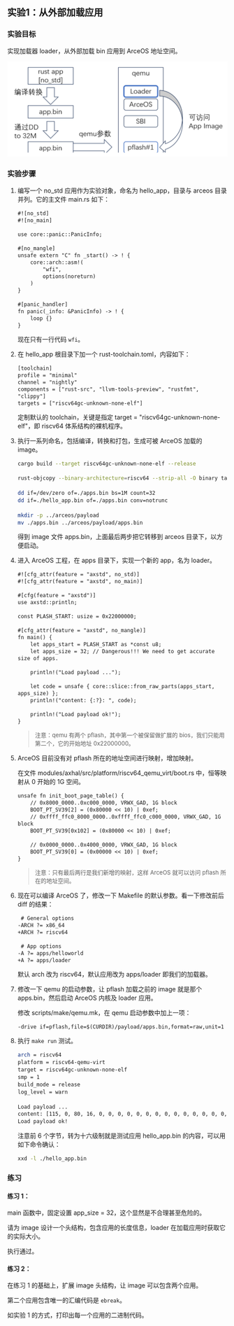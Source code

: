 ## 实验1：从外部加载应用



### 实验目标

实现加载器 loader，从外部加载 bin 应用到 ArceOS 地址空间。

<div style="text-align:center">
   <img src=".\img\p1.svg" alt="p1" style="zoom:80%"/>
</div>

### 实验步骤

1. 编写一个 no_std 应用作为实验对象，命名为 hello_app，目录与 arceos 目录并列。它的主文件 main.rs 如下：

   ```rust,editable
   #![no_std]
   #![no_main]
   
   use core::panic::PanicInfo;
   
   #[no_mangle]
   unsafe extern "C" fn _start() -> ! {
       core::arch::asm!(
           "wfi",
           options(noreturn)
       )
   }
   
   #[panic_handler]
   fn panic(_info: &PanicInfo) -> ! {
       loop {}
   }
   ```

   现在只有一行代码 `wfi`。

2. 在 hello_app 根目录下加一个 rust-toolchain.toml，内容如下：

   ```rust,editable
   [toolchain]
   profile = "minimal"
   channel = "nightly"
   components = ["rust-src", "llvm-tools-preview", "rustfmt", "clippy"]
   targets = ["riscv64gc-unknown-none-elf"]
   ```

   定制默认的 toolchain，关键是指定 target = "riscv64gc-unknown-none-elf"，即 riscv64 体系结构的裸机程序。

3. 执行一系列命名，包括编译，转换和打包，生成可被 ArceOS 加载的 image。

   ```bash
   cargo build --target riscv64gc-unknown-none-elf --release
   
   rust-objcopy --binary-architecture=riscv64 --strip-all -O binary target/riscv64gc-unknown-none-elf/release/hello_app ./hello_app.bin
   
   dd if=/dev/zero of=./apps.bin bs=1M count=32
   dd if=./hello_app.bin of=./apps.bin conv=notrunc
   
   mkdir -p ../arceos/payload
   mv ./apps.bin ../arceos/payload/apps.bin
   ```

   得到 image 文件 apps.bin，上面最后两步把它转移到 arceos 目录下，以方便启动。

4. 进入 ArceOS 工程，在 apps 目录下，实现一个新的 app，名为 loader。

   ```rust,editable
   #![cfg_attr(feature = "axstd", no_std)]
   #![cfg_attr(feature = "axstd", no_main)]
   
   #[cfg(feature = "axstd")]
   use axstd::println;
   
   const PLASH_START: usize = 0x22000000;
   
   #[cfg_attr(feature = "axstd", no_mangle)]
   fn main() {
       let apps_start = PLASH_START as *const u8;
       let apps_size = 32; // Dangerous!!! We need to get accurate size of apps.
   
       println!("Load payload ...");
   
       let code = unsafe { core::slice::from_raw_parts(apps_start, apps_size) };
       println!("content: {:?}: ", code);
   
       println!("Load payload ok!");
   }
   ```

      > <font size=2>注意：qemu 有两个 pflash，其中第一个被保留做扩展的 bios，我们只能用第二个，它的开始地址 0x22000000。</font>

5. ArceOS 目前没有对 pflash 所在的地址空间进行映射，增加映射。

   在文件 modules/axhal/src/platform/riscv64_qemu_virt/boot.rs 中，恒等映射从 0 开始的 1G 空间。

   ```rust,editable
   unsafe fn init_boot_page_table() {
       // 0x8000_0000..0xc000_0000, VRWX_GAD, 1G block
       BOOT_PT_SV39[2] = (0x80000 << 10) | 0xef;
       // 0xffff_ffc0_8000_0000..0xffff_ffc0_c000_0000, VRWX_GAD, 1G block
       BOOT_PT_SV39[0x102] = (0x80000 << 10) | 0xef;
   
       // 0x0000_0000..0x4000_0000, VRWX_GAD, 1G block
       BOOT_PT_SV39[0] = (0x00000 << 10) | 0xef;
   }
   ```

   > <font size=2>注意：只有最后两行是我们新增的映射，这样 ArceOS 就可以访问 pflash 所在的地址空间。</font>

6. 现在可以编译 ArceOS 了，修改一下 Makefile 的默认参数。看一下修改前后 diff 的结果：

   ```makefile,editable
    # General options
   -ARCH ?= x86_64
   +ARCH ?= riscv64
   
    # App options
   -A ?= apps/helloworld
   +A ?= apps/loader
   ```

   默认 arch 改为 riscv64，默认应用改为 apps/loader 即我们的加载器。

7. 修改一下 qemu 的启动参数，让 pflash 加载之前的 image 就是那个 apps.bin，然后启动 ArceOS 内核及 loader 应用。

   修改 scripts/make/qemu.mk，在 qemu 启动参数中加上一项：

   ``` makefile,editable
   -drive if=pflash,file=$(CURDIR)/payload/apps.bin,format=raw,unit=1
   ```

8. 执行 `make run` 测试。

   ```bash
   arch = riscv64
   platform = riscv64-qemu-virt
   target = riscv64gc-unknown-none-elf
   smp = 1
   build_mode = release
   log_level = warn
   
   Load payload ...
   content: [115, 0, 80, 16, 0, 0, 0, 0, 0, 0, 0, 0, 0, 0, 0, 0, 0, 0, 0, 0, 0, 0, 0, 0, 0, 0, 0, 0, 0, 0, 0, 0]:
   Load payload ok!
   ```

   注意前 6 个字节，转为十六级制就是测试应用 hello_app.bin 的内容，可以用如下命令确认：

   ```bash
   xxd -l ./hello_app.bin
   ```

### 练习

#### 练习 1：

main 函数中，固定设置 app_size = 32，这个显然是不合理甚至危险的。

请为 image 设计一个头结构，包含应用的长度信息，loader 在加载应用时获取它的实际大小。

执行通过。

#### 练习 2：

在练习 1 的基础上，扩展 image 头结构，让 image 可以包含两个应用。

第二个应用包含唯一的汇编代码是 `ebreak`。

如实验 1 的方式，打印出每一个应用的二进制代码。
